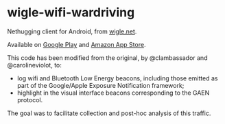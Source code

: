 wigle-wifi-wardriving
=====================

Nethugging client for Android, from [wigle.net](https://wigle.net).

Available on [Google Play](https://play.google.com/store/apps/details?id=net.wigle.wigleandroid&hl=en)
and [Amazon App Store](http://www.amazon.com/WiGLE-net-Wigle-Wifi-Wardriving/dp/B004L5XBXS).

This code has been modified from the original, by @clambassador and @carolineviolot, to:
* log wifi and Bluetooth Low Energy beacons, including those emitted as part of the Google/Apple Exposure Notification framework;
* highlight in the visual interface beacons corresponding to the GAEN protocol. 

The goal was to facilitate collection and post-hoc analysis of this traffic. 
